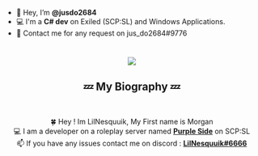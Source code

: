                 


- 👋 Hey, I’m **@jusdo2684**
- 💻 I'm a **C# dev** on Exiled (SCP:SL) and Windows Applications.
- 📧 Contact me for any request on jus_do2684#9776


<h1 align="center">
  <a href="https://git.io/typing-svg">
    <img src="https://readme-typing-svg.herokuapp.com/?lines=Hey+!;I'm+LilNesquuik...;A+Young+Developper+!&center=true&size=30&color=#F8F8FF">
  </a>
</h1>

<h2 align="center">💤 My Biography 💤</h2>
<br>

<p align="center">
  🍀 Hey ! Im LilNesquuik, My First name is Morgan
  <br>
  💻 I am a developer on a roleplay server named <a href="https://discord.gg/purpleside"><b>Purple Side</b></a> on SCP:SL
  <br>
  📫 If you have any issues contact me on discord : <a href="https://discord.com/users/542790005219655687/"><b>LilNesquuik#6666</b></a>
</p>


<!---
jusdo2684/jusdo2684 is a ✨ special ✨ repository because its `README.md` (this file) appears on your GitHub profile.
You can click the Preview link to take a look at your changes.
--->
